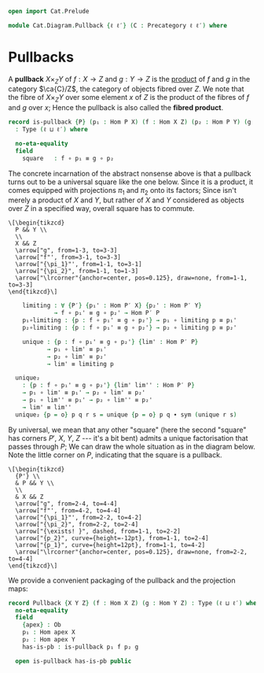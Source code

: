 ```agda
open import Cat.Prelude

module Cat.Diagram.Pullback {ℓ ℓ′} (C : Precategory ℓ ℓ′) where
```

# Pullbacks

<!--
```agda
open import Cat.Reasoning C
private variable
  P′ X Y Z : Ob
  h p₁' p₂' : Hom X Y
```
-->

A **pullback** $X \times_Z Y$ of $f : X \to Z$ and $g : Y \to Z$ is the
[product] of $f$ and $g$ in the category $\ca{C}/Z$, the category of
objects fibred over $Z$. We note that the fibre of $X \times_Z Y$ over
some element $x$ of $Z$ is the product of the fibres of $f$ and $g$ over
$x$; Hence the pullback is also called the **fibred product**.

[product]: Cat.Diagram.Product.html

```agda
record is-pullback {P} (p₁ : Hom P X) (f : Hom X Z) (p₂ : Hom P Y) (g : Hom Y Z)
  : Type (ℓ ⊔ ℓ′) where

  no-eta-equality
  field
    square   : f ∘ p₁ ≡ g ∘ p₂
```

The concrete incarnation of the abstract nonsense above is that a
pullback turns out to be a universal square like the one below. Since it
is a product, it comes equipped with projections $\pi_1$ and $\pi_2$
onto its factors; Since isn't merely a product of $X$ and $Y$, but
rather of $X$ and $Y$ considered as objects over $Z$ in a specified way,
overall square has to commute.

~~~{.quiver}
\[\begin{tikzcd}
  P && Y \\
  \\
  X && Z
  \arrow["g", from=1-3, to=3-3]
  \arrow["f"', from=3-1, to=3-3]
  \arrow["{\pi_1}"', from=1-1, to=3-1]
  \arrow["{\pi_2}", from=1-1, to=1-3]
  \arrow["\lrcorner"{anchor=center, pos=0.125}, draw=none, from=1-1, to=3-3]
\end{tikzcd}\]
~~~

```agda
    limiting : ∀ {P′} {p₁' : Hom P′ X} {p₂' : Hom P′ Y}
             → f ∘ p₁' ≡ g ∘ p₂' → Hom P′ P
    p₁∘limiting : {p : f ∘ p₁' ≡ g ∘ p₂'} → p₁ ∘ limiting p ≡ p₁'
    p₂∘limiting : {p : f ∘ p₁' ≡ g ∘ p₂'} → p₂ ∘ limiting p ≡ p₂'

    unique : {p : f ∘ p₁' ≡ g ∘ p₂'} {lim' : Hom P′ P}
           → p₁ ∘ lim' ≡ p₁'
           → p₂ ∘ lim' ≡ p₂'
           → lim' ≡ limiting p

  unique₂
    : {p : f ∘ p₁' ≡ g ∘ p₂'} {lim' lim'' : Hom P′ P}
    → p₁ ∘ lim' ≡ p₁' → p₂ ∘ lim' ≡ p₂'
    → p₁ ∘ lim'' ≡ p₁' → p₂ ∘ lim'' ≡ p₂'
    → lim' ≡ lim''
  unique₂ {p = o} p q r s = unique {p = o} p q ∙ sym (unique r s)
```

By universal, we mean that any other "square" (here the second "square"
has corners $P'$, $X$, $Y$, $Z$ --- it's a bit bent) admits a unique
factorisation that passes through $P$; We can draw the whole situation
as in the diagram below. Note the little corner on $P$, indicating that
the square is a pullback.

~~~{.quiver .tall-2}
\[\begin{tikzcd}
  {P'} \\
  & P && Y \\
  \\
  & X && Z
  \arrow["g", from=2-4, to=4-4]
  \arrow["f"', from=4-2, to=4-4]
  \arrow["{\pi_1}"', from=2-2, to=4-2]
  \arrow["{\pi_2}", from=2-2, to=2-4]
  \arrow["{\exists! }", dashed, from=1-1, to=2-2]
  \arrow["{p_2}", curve={height=-12pt}, from=1-1, to=2-4]
  \arrow["{p_1}", curve={height=12pt}, from=1-1, to=4-2]
  \arrow["\lrcorner"{anchor=center, pos=0.125}, draw=none, from=2-2, to=4-4]
\end{tikzcd}\]
~~~

We provide a convenient packaging of the pullback and the projection
maps:

```agda
record Pullback {X Y Z} (f : Hom X Z) (g : Hom Y Z) : Type (ℓ ⊔ ℓ′) where
  no-eta-equality
  field
    {apex} : Ob
    p₁ : Hom apex X
    p₂ : Hom apex Y
    has-is-pb : is-pullback p₁ f p₂ g

  open is-pullback has-is-pb public
```

<!--
```agda
has-pullbacks : Type _
has-pullbacks = ∀ {A B X} (f : Hom A X) (g : Hom B X) → Pullback f g
```
-->
